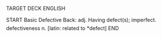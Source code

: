 TARGET DECK
ENGLISH

START
Basic
Defective
Back: adj. Having defect(s); imperfect.  defectiveness n. [latin: related to *defect]
END
